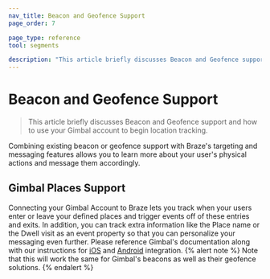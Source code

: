 ```yaml
---
nav_title: Beacon and Geofence Support
page_order: 7

page_type: reference
tool: segments

description: "This article briefly discusses Beacon and Geofence support and how to use your Gimbal account to begin location tracking."
---
```

# Beacon and Geofence Support

> This article briefly discusses Beacon and Geofence support and how to use your Gimbal account to begin location tracking.


Combining existing beacon or geofence support with Braze's targeting and messaging features allows you to learn more about your user's physical actions and message them accordingly.

## Gimbal Places Support

Connecting your Gimbal Account to Braze lets you track when your users enter or leave your defined places and trigger events off of these entries and exits. In addition, you can track extra information like the Place name or the Dwell visit as an event property so that you can personalize your messaging even further. Please reference Gimbal's documentation along with our instructions for [iOS][1] and [Android][2] integration. 
{% alert note %}
Note that this will work the same for Gimbal's beacons as well as their geofence solutions.
{% endalert %}

[1]: {{site.baseurl}}/developer_guide/platform_integration_guides/ios/advanced_use_cases/beacon_integration/
[2]: {{site.baseurl}}/developer_guide/platform_integration_guides/android/advanced_use_cases/beacon_integration/#beacon-integration
